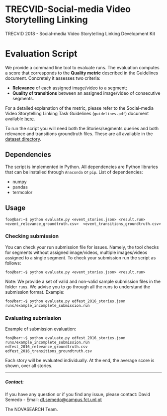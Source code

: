 
# TRECVID-Social-media Video Storytelling Linking
TRECVID 2018 - Social-media Video Storytelling Linking Development Kit

# Evaluation Script
We provide a command line tool to evaluate runs. The evaluation computes a score that corresponds to the **Quality metric** described in the Guidelines document. Concretely it assesses two criteria: 
* **Relevance** of each assigned image/video to a segment;
* **Quality of transitions** between an assigned image/video of consecutive segments.

For a detailed explanation of the metric, please refer to the Social-media Video Storytelling Linking Task Guidelines (`guidelines.pdf`) document available [here](https://www-nlpir.nist.gov/projects/tv2018/Tasks/lnk/trecvid_social_storytelling_guidelines.pdf).

To run the script you will need both the Stories/segments queries and both relevance and transitions groundtruth files. These are all available in the [dataset directory](http://datasets.novasearch.org/trecvid-visualstories/).

## Dependencies
The script is implemented in Python. All dependencies are Python libraries that can be installed through `Anaconda` or `pip`. List of dependencies:
* numpy
* pandas
* termcolor
## Usage
```console
foo@bar:~$ python evaluate.py <event_stories.json> <result.run> <event_relevance_groundtruth.csv>  <event_transitions_groundtruth.csv>                                                                                          
```

### Checking submission
You can check your run submission file for issues. Namely, the tool checks for segments without assigned image/videos, multiple images/videos assigned to a single segment. To check your submission run the script as follows: 
```console
foo@bar:~$ python evaluate.py <event_stories.json> <result.run>                                                                                        
```
Note: We provide a set of valid and non-valid sample submission files in the folder `runs`. We advise you to go through all the runs to understand the submission format. Example:
```console
foo@bar:~$ python evaluate.py edfest_2016_stories.json runs/example_incomplete_submission.run                                        
```
### Evaluating submission
Example of submission evaluation:
```console
foo@bar:~$ python evaluate.py edfest_2016_stories.json runs/example_incomplete_submission.run edfest_2016_relevance_groundtruth.csv edfest_2016_transitions_groundtruth.csv                                        
```
Each story will be evaluated individually. At the end, the average score is shown, over all stories.



---
##### Contact:

If you have any question or if you find any issue, please contact:
David Semedo - Email: df.semedo@campus.fct.unl.pt

The NOVASEARCH Team.
